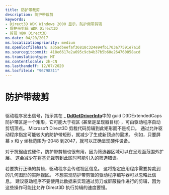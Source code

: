 ```yaml
---
title: 防护带裁剪
description: 防护带裁剪
keywords:
- Direct3D WDK Windows 2000 显示，防护频带剪辑
- 保护带剪辑 WDK Direct3D
- 剪辑 WDK Direct3D
ms.date: 04/20/2017
ms.localizationpriority: medium
ms.openlocfilehash: a35adbeefaf36818c324e94fb1703a77591e7a1d
ms.sourcegitcommit: 418e6617e2a695c9cb4b37b5b60e264760858acd
ms.translationtype: MT
ms.contentlocale: zh-CN
ms.lasthandoff: 12/07/2020
ms.locfileid: "96798311"
---
```

# <a name="guard-band-clipping"></a>防护带裁剪


## <span id="ddk_guard_band_clipping_gg"></span><span id="DDK_GUARD_BAND_CLIPPING_GG"></span>


驱动程序发出信号，指示其在 \_ [**DdGetDriverInfo**](/windows/win32/api/ddrawint/nc-ddrawint-pdd_getdriverinfo)中的 guid D3DExtendedCaps 防护带区是一个矩形，它可能大于视区 (甚至是呈现器目标) ，可由驱动程序自动剪切顶点。 Microsoft Direct3D 剪裁代码剪辑到此矩形而不是视口。 通过允许驱动程序指定可能较大的防护带矩形，就减少了生成新顶点的需求。 例如，只要屏幕 x 和 y 坐标范围为-2048 到2047，就可以正确呈现硬件设备。

对于抗锯齿式硬件，防护带剪辑也很有用，因为筛选器区域可以在呈现面范围外扩展。 这会减少在将基元裁剪到此区时可能引入的筛选错误。

若要执行正确的剪辑，驱动程序会传递视区信息。 这将指定应用程序需要剪裁到的几何图形的实际视区。 不想实现防护带剪辑的驱动程序编写器可以忽略此信息。 建议驱动程序不要使用此数据来实现通过剪刀或屏蔽操作进行的剪辑，因为这些操作可能比允许 Direct3D 执行剪辑的速度要慢。

 

